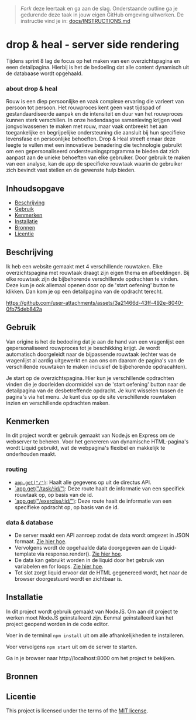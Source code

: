 > _Fork_ deze leertaak en ga aan de slag. Onderstaande outline ga je gedurende deze taak in jouw eigen GitHub omgeving uitwerken. De instructie vind je in: [docs/INSTRUCTIONS.md](docs/INSTRUCTIONS.md)

# drop & heal - server side rendering
Tijdens sprint 8 lag de focus op het maken van een overzichtspagina en eeen detailpagina. Hierbij is het de bedoeling dat alle content dynamisch uit de databaase wordt opgehaald.

### about drop & heal
Rouw is een diep persoonlijke en vaak complexe ervaring die varieert van persoon tot persoon. Het rouwproces kent geen vast tijdspad of gestandaardiseerde aanpak en de intensiteit en duur van het rouwproces kunnen sterk verschillen. In onze hedendaagse samenleving krijgen veel jongvolwassenen te maken met rouw, maar vaak ontbreekt het aan toegankelijke en begrijpelijke ondersteuning die aansluit bij hun specifieke levensfase en persoonlijke behoeften. Drop & Heal streeft ernaar deze leegte te vullen met een innovatieve benadering die technologie gebruikt om een gepersonaliseerd ondersteuningsprogramma te bieden dat zich aanpast aan de unieke behoeften van elke gebruiker. Door gebruik te maken van een analyse, kan de app de specifieke rouwtaak waarin de gebruiker zich bevindt vast stellen en de gewenste hulp bieden.


## Inhoudsopgave

  * [Beschrijving](#beschrijving)
  * [Gebruik](#gebruik)
  * [Kenmerken](#kenmerken)
  * [Installatie](#installatie)
  * [Bronnen](#bronnen)
  * [Licentie](#licentie)

## Beschrijving
Ik heb een website gemaakt met 4 verschillende rouwtaken. Elke overzichtspagina met rouwtaak draagt zijn eigen thema en afbeeldingen. Bij elke rouwtaak zijn de bijbehorende verschillende opdrachten te vinden. Deze kun je ook allemaal openen door op de 'start oefening' button te klikken. Dan kom je op een detailpagina van de opdracht terecht. 



https://github.com/user-attachments/assets/3a21466d-43ff-492e-8040-0fb75deb842a



## Gebruik
Van origine is het de bedoeling dat je aan de hand van een vragenlijst een gepersonaliseerd rouwproces tot je beschikking krijgt. Je wordt automatisch doorgeleidt naar de bijpassende rouwtaak (echter was de vragenlijst al aardig uitgewerkt en aan ons om daarom de pagina's van de verschillende rouwtaken te maken inclusief de bijbehorende opdracahten). 

Je start op de overzichtspagina. Hier kun je verschillende opdrachten vinden die je doorleiden doormiddel van de 'start oefening' button naar de detailpagina van de desbetreffende opdracht. Je kunt wisselen tussen de pagina's via het menu. Je kunt dus op de site verschillende rouwtaken inzien en verschillende opdrachten maken.

## Kenmerken
In dit project wordt er gebruik gemaakt van Node.js en Express om de webserver te beheren. Voor het genereren van dynamische HTML-pagina's wordt Liquid gebruikt, wat de webpagina's flexibel en makkelijk te onderhouden maakt.

### routing
- [`app.get("/")`](https://github.com/julesbruins/server-side-rendering-server-side-website/blob/9ccadcba8f7a5007b0b4d4b5e5efbb46cd48aa72/server.js#L40-L44): Haalt alle gegevens op uit de directus API.
- [`app.get("/task/:id/")](https://github.com/julesbruins/server-side-rendering-server-side-website/blob/9ccadcba8f7a5007b0b4d4b5e5efbb46cd48aa72/server.js#L46-L52): Deze route haalt de informatie van een specifiek rouwtaak op, op basis van de id.
- [`app.get("/exercise/:id/")](https://github.com/julesbruins/server-side-rendering-server-side-website/blob/9ccadcba8f7a5007b0b4d4b5e5efbb46cd48aa72/server.js#L54-L60): Deze route haalt de informatie van een specifieke opdracht op, op basis van de id.

### data & database
- De server maakt een API aanroep zodat de data wordt omgezet in JSON formaat. [Zie hier hoe](https://github.com/julesbruins/server-side-rendering-server-side-website/blob/9ccadcba8f7a5007b0b4d4b5e5efbb46cd48aa72/server.js#L15-L16).
- Vervolgens wordt de opgehaalde data doorgegeven aan de Liquid-template via response.render(). [Zie hier hoe](https://github.com/julesbruins/server-side-rendering-server-side-website/blob/9ccadcba8f7a5007b0b4d4b5e5efbb46cd48aa72/server.js#L43).
- De data kan gebruikt worden in de liquid door het gebruik van variabelen en for loops. [Zie hier hoe](https://github.com/julesbruins/server-side-rendering-server-side-website/blob/9ccadcba8f7a5007b0b4d4b5e5efbb46cd48aa72/views/task.liquid#L39-L61).
- Tot slot zorgt liquid ervoor dat de HTML gegenereed wordt, het naar de browser doorgestuurd wordt en zichtbaar is. 

## Installatie
In dit project wordt gebruik gemaakt van NodeJS. Om aan dit project te werken moet NodeJS geïnstalleerd zijn. Eenmal geïnstalleerd kan het project geopend worden in de code editor.

Voer in de terminal `npm install` uit om alle afhankelijkheden te installeren.

Voer vervolgens `npm start` uit om de server te starten.

Ga in je browser naar http://localhost:8000 om het project te bekijken.

## Bronnen

## Licentie

This project is licensed under the terms of the [MIT license](./LICENSE).


